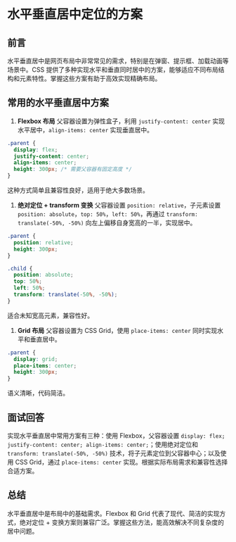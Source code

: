 # **水平垂直居中定位的方案**

## 前言

水平垂直居中是网页布局中非常常见的需求，特别是在弹窗、提示框、加载动画等场景中。CSS 提供了多种实现水平和垂直同时居中的方案，能够适应不同布局结构和元素特性。掌握这些方案有助于高效实现精确布局。

## 常用的水平垂直居中方案

1. **Flexbox 布局**
   父容器设置为弹性盒子，利用 `justify-content: center` 实现水平居中，`align-items: center` 实现垂直居中。

```css
.parent {
  display: flex;
  justify-content: center;
  align-items: center;
  height: 300px; /* 需要父容器有固定高度 */
}
```

这种方式简单且兼容性良好，适用于绝大多数场景。

1. **绝对定位 + transform 变换**
   父容器设置 `position: relative`，子元素设置 `position: absolute`，`top: 50%`，`left: 50%`，再通过 `transform: translate(-50%, -50%)` 向左上偏移自身宽高的一半，实现居中。

```css
.parent {
  position: relative;
  height: 300px;
}

.child {
  position: absolute;
  top: 50%;
  left: 50%;
  transform: translate(-50%, -50%);
}
```

适合未知宽高元素，兼容性好。

1. **Grid 布局**
   父容器设置为 CSS Grid，使用 `place-items: center` 同时实现水平和垂直居中。

```css
.parent {
  display: grid;
  place-items: center;
  height: 300px;
}
```

语义清晰，代码简洁。

## 面试回答

实现水平垂直居中常用方案有三种：使用 Flexbox，父容器设置 `display: flex; justify-content: center; align-items: center;`；使用绝对定位和 `transform: translate(-50%, -50%)` 技术，将子元素定位到父容器中心；以及使用 CSS Grid，通过 `place-items: center` 实现。根据实际布局需求和兼容性选择合适方案。

## 总结

水平垂直居中是布局中的基础需求。Flexbox 和 Grid 代表了现代、简洁的实现方式，绝对定位 + 变换方案则兼容广泛。掌握这些方法，能高效解决不同复杂度的居中问题。
